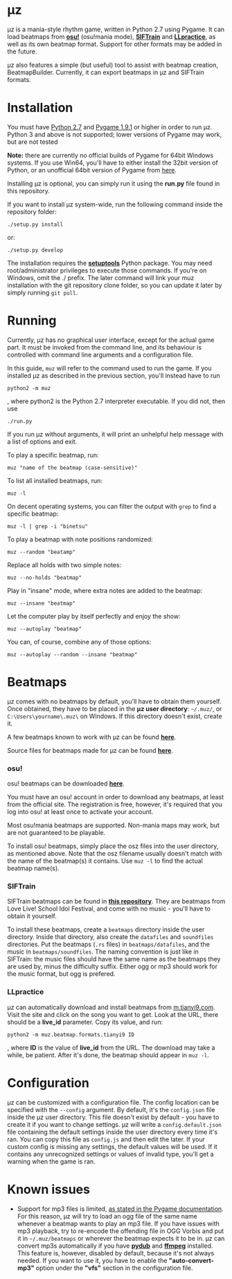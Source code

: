 # μz
μz is a mania-style rhythm game, written in Python 2.7 using Pygame. It can load beatmaps from [**osu!**](https://osu.ppy.sh/) (osu!mania mode), [**SIFTrain**](https://github.com/kbz/SIFTrain) and [**LLpractice**](https://github.com/yjhatfdu/LLpractice), as well as its own beatmap format. Support for other formats may be added in the future.

μz also features a simple (but useful) tool to assist with beatmap creation, BeatmapBuilder. Currently, it can export beatmaps in μz and SIFTrain formats.

# Installation
You must have [Python 2.7](https://www.python.org/) and [Pygame 1.9.1](http://pygame.org/) or higher in order to run μz. Python 3 and above is not supported; lower versions of Pygame may work, but are not tested

**Note:** there are currently no official builds of Pygame for 64bit Windows systems. If you use Win64, you'll have to either install the 32bit version of Python, or an unofficial 64bit version of Pygame from [here](http://www.lfd.uci.edu/~gohlke/pythonlibs/).

Installing μz is optional, you can simply run it using the **run.py** file found in this repository.

If you want to install μz system-wide, run the following command inside the repository folder:
    
    ./setup.py install

or:

    ./setup.py develop
    
The installation requires the [**setuptools**](https://pypi.python.org/pypi/setuptools) Python package. You may need root/administrator privileges to execute those commands. If you're on Windows, omit the ./ prefix. The later command will link your muz installation with the git repository clone folder, so you can update it later by simply running ```git pull```.

# Running
Currently, μz has no graphical user interface, except for the actual game part. It must be invoked from the command line, and its behaviour is controlled with command line arguments and a configuration file.

In this guide, ```muz``` will refer to the command used to run the game. If you installed μz as described in the previous section, you'll instead have to run

    python2 -m muz

, where python2 is the Python 2.7 interpreter executable. If you did not, then use

    ./run.py

If you run μz without arguments, it will print an unhelpful help message with a list of options and exit.

To play a specific beatmap, run:

    muz "name of the beatmap (case-sensitive)"

To list all installed beatmaps, run:

    muz -l

On decent operating systems, you can filter the output with ```grep``` to find a specific beatmap:

    muz -l | grep -i "binetsu"

To play a beatmap with note positions randomized:

    muz --random "beatamp"

Replace all holds with two simple notes:

    muz --no-holds "beatmap"
    
Play in "insane" mode, where extra notes are added to the beatmap:

    muz --insane "beatmap"

Let the computer play by itself perfectly and enjoy the show:

    muz --autoplay "beatmap"
    
You can, of course, combine any of those options:

    muz --autoplay --random --insane "beatmap"

# Beatmaps
μz comes with no beatmaps by default, you'll have to obtain them yourself. Once obtained, they have to be placed in the **μz user directory**: ```~/.muz/```, or  ```C:\Users\yourname\.muz\``` on Windows. If this directory doesn't exist, create it.

A few beatmaps known to work with μz can be found [**here**](http://thebadasschoobs.org/static/muz/).

Source files for beatmaps made for μz can be found [**here**](https://github.com/nexAkari/muz-beatmaps).

### osu!
osu! beatmaps can be downloaded [**here**](https://osu.ppy.sh/p/beatmaplist).

You must have an osu! account in order to download any beatmaps, at least from the official site. The registration is free, however, it's required that you log into osu! at least once to activate your account.

Most osu!mania beatmaps are supported. Non-mania maps may work, but are not guaranteed to be playable.

To install osu! beatmaps, simply place the osz files into the user directory, as mentioned above. Note that the osz filename usually doesn't match with the name of the beatmap(s) it contains. Use ```muz -l``` to find the actual beatmap name(s).

### SIFTrain
SIFTrain beatmaps can be found in [**this repository**](https://github.com/kbz/beatmap-repo). They are beatmaps from Love Live! School Idol Festival, and come with no music - you'll have to obtain it yourself.

To install these beatmaps, create a ```beatmaps``` directory inside the user directory. Inside that directory, also create the ```datafiles``` and ```soundfiles``` directories. Put the beatmaps (```.rs``` files) in ```beatmaps/datafiles```, and the music in ```beatmaps/soundfiles```. The naming convention is just like in SIFTrain: the music files should have the same name as the beatmaps they are used by, minus the difficulty suffix. Either ogg or mp3 should work for the music format, but ogg is prefered.

### LLpractice
μz can automatically download and install beatmaps from [m.tianyi9.com](https://m.tianyi9.com/#/index). Visit the site and click on the song you want to get. Look at the URL, there should be a **live_id** parameter. Copy its value, and run:

    python2 -m muz.beatmap.formats.tianyi9 ID

, where **ID** is the value of **live_id** from the URL. The download may take a while, be patient. After it's done, the beatmap should appear in ```muz -l```.

# Configuration
μz can be customized with a configuration file. The config location can be specified with the ```--config``` argument. By default, it's the ```config.json``` file inside the μz user directory. This file doesn't exist by default - you have to create it if you want to change settings. μz will write a ```config.default.json``` file containing the default settings inside the user directory every time it's ran. You can copy this file as ```config.js``` and then edit the later. If your custom config is missing any settings, the default values will be used. If it contains any unrecognized settings or values of invalid type, you'll get a warning when the game is ran.

# Known issues
 * Support for mp3 files is limited, [as stated in the Pygame documentation](https://www.pygame.org/docs/ref/music.html). For this reason, μz will try to load an ogg file of the same name whenever a beatmap wants to play an mp3 file. If you have issues with mp3 playback, try to re-encode the offending file in OGG Vorbis and put it in ```~/.muz/beatmaps``` or wherever the beatmap expects it to be in. μz can convert mp3s automatically if you have [**pydub**](http://pydub.com/) and [**ffmpeg**](https://www.ffmpeg.org/) installed. This feature is, however, disabled by default, because it's not always needed. If you want to use it, you have to enable the **"auto-convert-mp3"** option under the **"vfs"** section in the configuration file.
